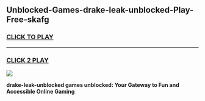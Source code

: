 
## Unblocked-Games-drake-leak-unblocked-Play-Free-skafg
<h3>
<a href="https://premium76.site?title=drake-leak-unblocked&ref=18A1">CLICK TO PLAY</a></h3>
<hr>

<h3>
<a href="https://premium76.site?title=drake-leak-unblocked&ref=18A1">CLICK 2 PLAY</a>
  
</h3>

<a href="https://premium76.site?title=drake-leak-unblocked&ref=18A1"><img src="https://clearcache.store/games.png"></a>


**drake-leak-unblocked games unblocked: Your Gateway to Fun and Accessible Online Gaming**
